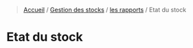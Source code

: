 > [Accueil](../../index.md) / [Gestion des stocks](../index.md) / [les rapports](./index.md) / Etat du stock

# Etat du stock